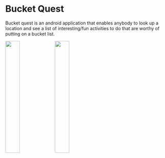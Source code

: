 # Bucket Quest

Bucket quest is an android application that enables anybody to look up a location and see a list of interesting/fun activities to do that are worthy of putting on a bucket list.
<br />
<p float="left">
  <img src="https://raw.githubusercontent.com/latrujil913/bucket-quest/master/photos/list.png" width="30%" height="30%">
  <img src="https://raw.githubusercontent.com/latrujil913/bucket-quest/master/photos/event.png" width="30%" height="30%">
</p>
